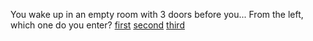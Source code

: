 You wake up in an empty room with 3 doors before you...
From the left, which one do you enter?
[first](f.md)   [second](s.md)   [third](t.md)